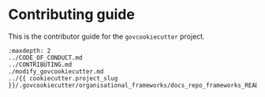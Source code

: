 # Contributing guide

This is the contributor guide for the `govcookiecutter` project.

```{toctree}
:maxdepth: 2
../CODE_OF_CONDUCT.md
../CONTRIBUTING.md
./modify_govcookiecutter.md
../{{ cookiecutter.project_slug }}/.govcookiecutter/organisational_frameworks/docs_repo_frameworks_README.md

```
